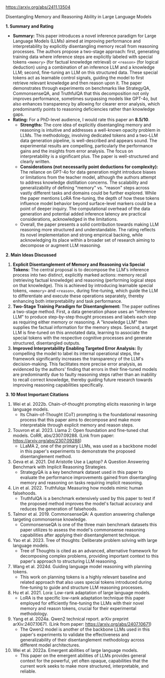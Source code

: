 https://arxiv.org/abs/2411.13504

Disentangling Memory and Reasoning Ability in Large Language Models

**1. Summary and Rating**

*   **Summary:** This paper introduces a novel inference paradigm for Large Language Models (LLMs) aimed at improving performance and interpretability by explicitly disentangling memory recall from reasoning processes. The authors propose a two-stage approach: first, generating training data where inference steps are explicitly labeled with special tokens `<memory>` (for factual knowledge retrieval) or `<reason>` (for logical deduction) using a combination of an inference LLM and a knowledge LLM; second, fine-tuning an LLM on this structured data. These special tokens act as learnable control signals, guiding the model to first retrieve relevant knowledge and then reason upon it. The paper demonstrates through experiments on benchmarks like StrategyQA, CommonsenseQA, and TruthfulQA that this decomposition not only improves performance, sometimes surpassing models like GPT-4o, but also enhances transparency by allowing for clearer error analysis, which predominantly points to reasoning deficiencies rather than knowledge gaps.
*   **Rating:** For a PhD-level audience, I would rate this paper an **8.5/10**.
    *   **Strengths:** The core idea of explicitly disentangling memory and reasoning is intuitive and addresses a well-known opacity problem in LLMs. The methodology, involving dedicated tokens and a two-LLM data generation pipeline, is well-described and appears sound. The experimental results are compelling, particularly the performance gains and the insights from error analysis. The focus on interpretability is a significant plus. The paper is well-structured and clearly written.
    *   **Considerations (not necessarily point deductions for complexity):** The reliance on GPT-4o for data generation might introduce biases or limitations from the teacher model, although the authors attempt to address knowledge distillation concerns. The scalability and generalizability of defining "memory" vs. "reason" steps across vastly different tasks and domains could be further explored. While the paper mentions LoRA fine-tuning, the depth of how these tokens influence model behavior beyond surface-level markers could be a point of deeper inquiry. The computational overhead of the data generation and potential added inference latency are practical considerations, acknowledged in the limitations.
    *   Overall, the paper presents a solid contribution towards making LLM reasoning more structured and understandable. The rating reflects its novel implementation and strong empirical backing, while acknowledging its place within a broader set of research aiming to decompose or augment LLM reasoning.

**2. Main Ideas Discussed**

1.  **Explicit Disentanglement of Memory and Reasoning via Special Tokens:** The central proposal is to decompose the LLM's inference process into two distinct, explicitly marked actions: memory recall (retrieving factual knowledge) and reasoning (performing logical steps on that knowledge). This is achieved by introducing learnable special tokens, `<memory>` and `<reason>`, during fine-tuning, which guide the LLM to differentiate and execute these operations separately, thereby enhancing both interpretability and task performance.
2.  **Two-Stage Training Paradigm for Disentanglement:** The paper outlines a two-stage method. First, a data generation phase uses an "inference LLM" to produce step-by-step thought processes and labels each step as requiring either memory or reasoning. A "knowledge LLM" then supplies the factual information for the memory steps. Second, a target LLM is fine-tuned on this annotated data, learning to associate the special tokens with the respective cognitive processes and generate structured, disentangled outputs.
3.  **Improved Interpretability Enabling Targeted Error Analysis:** By compelling the model to label its internal operational steps, the framework significantly increases the transparency of the LLM's decision-making. This facilitates more precise error analysis, as evidenced by the authors' finding that errors in their fine-tuned models are predominantly due to faulty reasoning steps rather than an inability to recall correct knowledge, thereby guiding future research towards improving reasoning capabilities specifically.

**3. 10 Most Important Citations**

1.  Wei et al. 2022b. Chain-of-thought prompting elicits reasoning in large language models.
    *   Its Chain-of-Thought (CoT) prompting is the foundational reasoning process that this paper aims to decompose and make more interpretable through explicit memory and reason steps.
2.  Touvron et al. 2023. Llama 2: Open foundation and fine-tuned chat models. CoRR, abs/2307.09288. (Link from paper: https://arxiv.org/abs/2307.09288)
    *   LLaMA 2, one of the primary LLMs, was used as a backbone model in this paper's experiments to demonstrate the proposed disentanglement method.
3.  Geva et al. 2021. Did Aristotle Use a Laptop? A Question Answering Benchmark with Implicit Reasoning Strategies.
    *   StrategyQA is a key benchmark dataset used in this paper to evaluate the performance improvements gained from disentangling memory and reasoning on tasks requiring implicit reasoning.
4.  Lin et al. 2022. Truthfulqa: Measuring how models mimic human falsehoods.
    *   TruthfulQA is a benchmark extensively used by this paper to test if the proposed method improves the model's factual accuracy and reduces the generation of falsehoods.
5.  Talmor et al. 2019. CommonsenseQA: A question answering challenge targeting commonsense knowledge.
    *   CommonsenseQA is one of the three main benchmark datasets this paper utilizes to assess the model's commonsense reasoning capabilities after applying their disentanglement technique.
6.  Yao et al. 2023. Tree of thoughts: Deliberate problem solving with large language models.
    *   Tree of Thoughts is cited as an advanced, alternative framework for decomposing complex problems, providing important context to this paper's approach to structuring LLM reasoning.
7.  Wang et al. 2024d. Guiding language model reasoning with planning tokens.
    *   This work on planning tokens is a highly relevant baseline and related approach that also uses special tokens introduced during fine-tuning to guide and structure LLM reasoning processes.
8.  Hu et al. 2021. Lora: Low-rank adaptation of large language models.
    *   LoRA is the specific low-rank adaptation technique this paper employed for efficiently fine-tuning the LLMs with their novel memory and reason tokens, crucial for their experimental methodology.
9.  Yang et al. 2024a. Qwen2 technical report. arXiv preprint arXiv:2407.10671. (Link from paper: https://arxiv.org/abs/2407.10671)
    *   The Qwen2 model is another of the backbone LLMs used in this paper's experiments to validate the effectiveness and generalizability of their disentanglement methodology across different model architectures.
10. Wei et al. 2022a. Emergent abilities of large language models.
    *   This paper on the emergent abilities of LLMs provides general context for the powerful, yet often opaque, capabilities that the current work seeks to make more structured, interpretable, and reliable.
